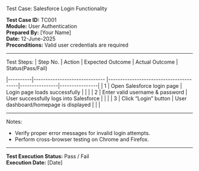 Test Case: Salesforce Login Functionality

**Test Case ID:** TC001  
**Module:** User Authentication  
**Prepared By:** [Your Name]  
**Date:** 12-June-2025  
**Preconditions:** Valid user credentials are required

---

Test Steps:
| Step No. | Action                          | Expected Outcome                       | Actual Outcome | Status(Pass/Fail)
                                                                                             
|----------|------------------------------   |----------------------------------------|----------------|----------------|
| 1        | Open Salesforce login page      | Login page loads successfully          |                |                |
| 2        | Enter valid username & password | User successfully logs into Salesforce |                |                |
| 3        | Click “Login” button            | User dashboard/homepage is displayed   |                |                |

---
Notes:  
- Verify proper error messages for invalid login attempts.  
- Perform cross-browser testing on Chrome and Firefox.

---
**Test Execution Status:** Pass / Fail  
**Execution Date:** [Date]
